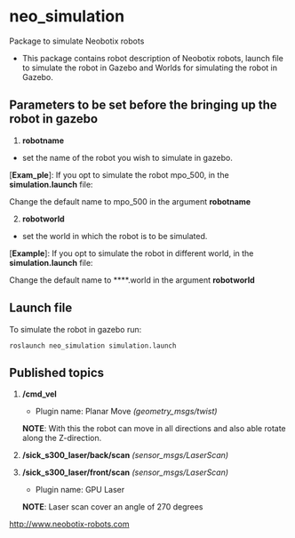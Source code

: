 # neo_simulation
Package to simulate Neobotix robots 

- This package contains robot description of Neobotix robots, launch file to simulate the robot in Gazebo and Worlds for simulating the robot in Gazebo.


## Parameters to be set before the bringing up the robot in gazebo 

1. **robotname**
- set the name of the robot you wish to simulate in gazebo.

[__Exam_ple__]: If you opt to simulate the robot mpo_500, in the **simulation.launch** file:

Change the default name to mpo_500 in the argument **robotname**

<arg name="robotname" default="mpo_500"/>

2. **robotworld**
- set the world in which the robot is to be simulated.

[__Example__]: If you opt to simulate the robot in different world, in the **simulation.launch** file:

Change the default name to ****.world in the argument **robotworld**

<arg name="robotworld" default="empty.world"/>

## Launch file

To simulate the robot in gazebo run:

`roslaunch neo_simulation simulation.launch`


## Published topics

1. **/cmd_vel**

    - Plugin name: Planar Move *(geometry_msgs/twist)*

   __NOTE__: With this the robot can move in all directions and also able rotate along the Z-direction.


2. **/sick_s300_laser/back/scan**  *(sensor_msgs/LaserScan)*

3. **/sick_s300_laser/front/scan** *(sensor_msgs/LaserScan)*

     - Plugin name: GPU Laser

   __NOTE__: Laser scan cover an angle of 270 degrees


http://www.neobotix-robots.com
